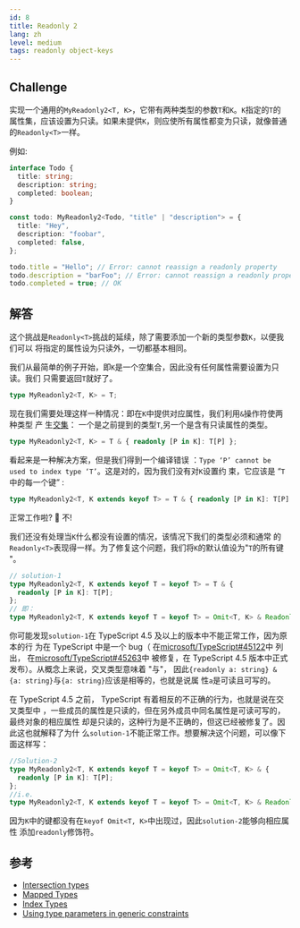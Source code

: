 ```yaml
---
id: 8
title: Readonly 2
lang: zh
level: medium
tags: readonly object-keys
---
```


## Challenge

实现一个通用的`MyReadonly2<T, K>`，它带有两种类型的参数`T`和`K`。`K`指定的`T`的
属性集，应该设置为只读。如果未提供`K`，则应使所有属性都变为只读，就像普通
的`Readonly<T>`一样。

例如:

```ts
interface Todo {
  title: string;
  description: string;
  completed: boolean;
}

const todo: MyReadonly2<Todo, "title" | "description"> = {
  title: "Hey",
  description: "foobar",
  completed: false,
};

todo.title = "Hello"; // Error: cannot reassign a readonly property
todo.description = "barFoo"; // Error: cannot reassign a readonly property
todo.completed = true; // OK
```

## 解答

这个挑战是`Readonly<T>`挑战的延续，除了需要添加一个新的类型参数`K`，以便我们可以
将指定的属性设为只读外，一切都基本相同。

我们从最简单的例子开始，即`K`是一个空集合，因此没有任何属性需要设置为只读。我们
只需要返回`T`就好了。

```ts
type MyReadonly2<T, K> = T;
```

现在我们需要处理这样一种情况：即在`K`中提供对应属性，我们利用`&`操作符使两种类型
产
生[交集](https://www.typescriptlang.org/docs/handbook/2/objects.html#intersection-types)：
一个是之前提到的类型`T`,另一个是含有只读属性的类型。

```ts
type MyReadonly2<T, K> = T & { readonly [P in K]: T[P] };
```

看起来是一种解决方案，但是我们得到一个编译错误
：`Type ‘P’ cannot be used to index type ‘T’`。这是对的，因为我们没有对`K`设置约
束，它应该是 “`T`中的每一个键” :

```ts
type MyReadonly2<T, K extends keyof T> = T & { readonly [P in K]: T[P] };
```

正常工作啦? 🙅‍ 不!

我们还没有处理当`K`什么都没有设置的情况，该情况下我们的类型必须和通常
的`Readonly<T>`表现得一样。为了修复这个问题，我们将`K`的默认值设为"`T`的所有键
"。

```ts
// solution-1
type MyReadonly2<T, K extends keyof T = keyof T> = T & {
  readonly [P in K]: T[P];
};
// 即：
type MyReadonly2<T, K extends keyof T = keyof T> = Omit<T, K> & Readonly<T>;
```

你可能发现`solution-1`在 TypeScript 4.5 及以上的版本中不能正常工作，因为原本的行
为在 TypeScript 中是一个 bug（
在[microsoft/TypeScript#45122](https://github.com/microsoft/TypeScript/issues/45122)中
列出，
在[microsoft/TypeScript#45263](https://github.com/microsoft/TypeScript/pull/45263)中
被修复，在 TypeScript 4.5 版本中正式发布）。从概念上来说，交叉类型意味着 "与"，
因此`{readonly a: string} & {a: string}`与`{a: string}`应该是相等的，也就是说属
性`a`是可读且可写的。

在 TypeScript 4.5 之前， TypeScript 有着相反的不正确的行为，也就是说在交叉类型中
，一些成员的属性是只读的，但在另外成员中同名属性是可读可写的，最终对象的相应属性
却是只读的，这种行为是不正确的，但这已经被修复了。因此这也就解释了为什
么`solution-1`不能正常工作。想要解决这个问题，可以像下面这样写：

```ts
//Solution-2
type MyReadonly2<T, K extends keyof T = keyof T> = Omit<T, K> & {
  readonly [P in K]: T[P];
};
//i.e.
type MyReadonly2<T, K extends keyof T = keyof T> = Omit<T, K> & Readonly<T>;
```

因为`K`中的键都没有在`keyof Omit<T, K>`中出现过，因此`solution-2`能够向相应属性
添加`readonly`修饰符。

## 参考

- [Intersection types](https://www.typescriptlang.org/docs/handbook/2/objects.html#intersection-types)
- [Mapped Types](https://www.typescriptlang.org/docs/handbook/2/mapped-types.html)
- [Index Types](https://www.typescriptlang.org/docs/handbook/2/indexed-access-types.html)
- [Using type parameters in generic constraints](https://www.typescriptlang.org/docs/handbook/2/generics.html#using-type-parameters-in-generic-constraints)
